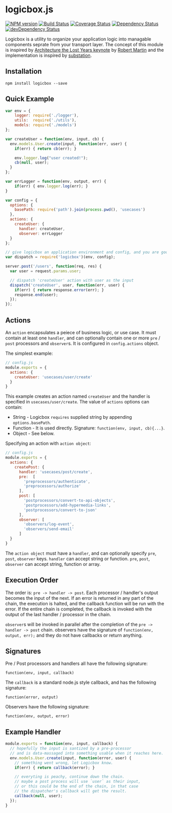 logicbox.js
===========

[![NPM version](https://badge.fury.io/js/logicbox.png)](http://badge.fury.io/js/logicbox)
[![Build Status](https://travis-ci.org/aq1018/logicbox.png?branch=master)](https://travis-ci.org/aq1018/logicbox)
[![Coverage Status](https://coveralls.io/repos/aq1018/logicbox/badge.png)](https://coveralls.io/r/aq1018/logicbox)
[![Dependency Status](https://david-dm.org/aq1018/logicbox.png?theme=shields.io)](https://david-dm.org/aq1018/logicbox)
[![devDependency Status](https://david-dm.org/aq1018/logicbox/dev-status.png?theme=shields.io)](https://david-dm.org/aq1018/logicbox#info=devDependencies)

Logicbox is a utility to organize your application logic into managable components seprate from your transport layer. The concept of this module is inspired by [Architecture the Lost Years keynote](http://www.confreaks.com/videos/759-rubymidwest2011-keynote-architecture-the-lost-years) by [Robert Martin](http://en.wikipedia.org/wiki/Robert_Cecil_Martin) and the implementation is inspired by [substation](https://github.com/snusnu/substation).


Installation
------------

```
npm install logicbox --save
```

Quick Example
-------------

```javascript
var env = {
    logger: require('./logger'),
    utils:  require('./utils'),
    models: require('./models')
};

var createUser = function(env, input, cb) {
  env.models.User.create(input, function(err, user) {
    if(err) { return cb(err); }

    env.logger.log("user created!");
    cb(null, user);
  }
};

var errLogger = function(env, output, err) {
    if(err) { env.logger.log(err); }
}

var config = {
  options: {
    basePath: require('path').join(process.pwd(), 'usecases')
  },
  actions: {
    createUser: {
      handler: createUser,
      observer: errLogger
  }
};

// give logicbox an application environment and config, and you are good to go.
var dispatch = require('logicbox')(env, config);

server.post('/users', function(req, res) {
  var user = request.params.user;

  // dispatch 'createUser' action with user as the input
  dispatch('createUser', user, function(err, user) {
    if(err) { return response.error(err); }
    response.end(user);
  });
});

```

Actions
-------

An `action` encapsulates a peiece of business logic, or use case. It must contain at least one `handler`, and can optionally contain one or more `pre` / `post` processors and `observer`s. It is configured in `config.actions` object.

The simplest example:

```javascript
// config.js
module.exports = {
  actions: {
    createUser: 'usecases/user/create'
  }
}
```

This example creates an action named `createUser` and the handler is specified in `usecases/user/create`. The value of `actions` options can contain:

* String - Logicbox `requires` supplied string by appending `options.basePath`.
* Function - It is used directly. Signature: `function(env, input, cb){...}`.
* Object - See below.

Specifying an action with `action object`:

```javascript
// config.js
module.exports = {
  actions: {
    createPost: {
      handler: 'usecases/post/create',
      pre:  [
        'preprocessors/authenticate',
        'preprocessors/authorize'
      ],
      post: [
        'postprocessors/convert-to-api-objects',
        'postprocessors/add-hypermedia-links',
        'postprocessors/convert-to-json'
      ],
      observer: [
        'observers/log-event',
        'observers/send-email'
      ]
  }
}
```

The `action object` must have a `handler`, and can optionally specify `pre`, `post`, `observer` keys. `handler` can accept string or function. `pre`, `post`, `observer` can accept string, function or array.

Execution Order
---------------

The order is: `pre -> handler -> post`. Each processor / handler's output becomes the input of the next. If an error is returned in any part of the chain, the execution is halted, and the callback function will be run with the error. If the entire chain is completed, the callback is invoked with the output of the last handler / processor in the chain.

`observer`s will be invoked in parallel after the completion of the `pre -> handler -> post` chain. observers have the signature of `function(env, output, err);` and they do not have callbacks or return anything.


Signatures
----------

Pre / Post processors and handlers all have the following signature:

`function(env, input, callback)`

The `callback` is a standard node.js style callback, and has the following signature:

`function(error, output)`

Observers have the following signature:

`function(env, output, error)`

Example Handler
---------------

```javascript
module.exports = function(env, input, callback) {
  // hopefully the input is santized by a pre-processor
  // and is data-massaged into something usable when it reaches here.
  env.models.User.create(input, function(error, user) {
    // something went wrong, let Logicbox know.
    if(err) { return callback(error); }

    // everyting is peachy, continue down the chain.
    // maybe a post process will use `user` as their input,
    // or this could be the end of the chain, in that case
    // the dispatcher's callback will get the result.
    callback(null, user);
  });
}
```
